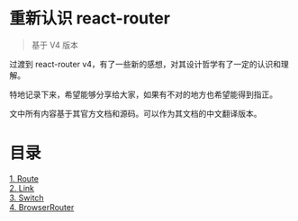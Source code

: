# 重新认识 react-router

>基于 V4 版本

过渡到 react-router v4，有了一些新的感想，对其设计哲学有了一定的认识和理解。

特地记录下来，希望能够分享给大家，如果有不对的地方也希望能得到指正。

文中所有内容基于其官方文档和源码。可以作为其文档的中文翻译版本。

# 目录

[1. Route ][1]<br/>
[2. Link ][2]<br/>
[3. Switch][3]<br/>
[4. BrowserRouter][4]<br/>


[1]: ./route/README.md
[2]: ./link/README.md
[3]: ./switch/README.md
[4]: ./browser_router/README.md